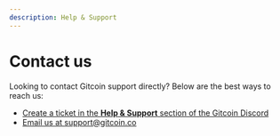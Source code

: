 ```yaml
---
description: Help & Support
---
```


# Contact us

Looking to contact Gitcoin support directly? Below are the best ways to reach us:

* [Create a ticket in the **Help & Support** section of the Gitcoin Discord](https://discord.com/channels/562828676480237578/1037424181018628286)
* [Email us at support@gitcoin.co](mailto:support@gitcoin.co)&#x20;
